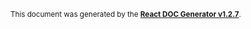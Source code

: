 

<sub>This document was generated by the <a href="https://github.com/marborkowski/react-doc-generator" target="_blank">**React DOC Generator v1.2.7**</a>.</sub>
